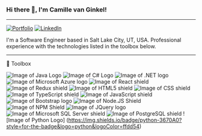 ### Hi there 👋, I'm Camille van Ginkel!

---

[![Portfolio](https://img.shields.io/badge/My_Portfolio-ff0000?style=for-the-badge
)](https://www.camillevanginkel.com)
[![LinkedIn](https://img.shields.io/badge/LinkedIn-0077B5?style=for-the-badge&logo=linkedin&logoColor=white)](https://www.linkedin.com/in/camillevanginkel/) 


I'm a Software Engineer based in Salt Lake City, UT, USA. Professional experience with the technologies listed in the toolbox below.

---
:toolbox: Toolbox

![Image of Java Logo](https://img.shields.io/badge/Java-ED8B00?style=for-the-badge&logo=openjdk&logoColor=white) ![Image of C# Logo](https://img.shields.io/badge/C%23-239120?style=for-the-badge&logo=c-sharp&logoColor=white) ![Image of .NET logo](https://img.shields.io/badge/.NET-5C2D91?style=for-the-badge&logo=.net&logoColor=white) ![Image of Microsoft Azure logo](https://img.shields.io/badge/microsoft%20azure-0089D6?style=for-the-badge&logo=microsoft-azure&logoColor=white) ![Image of React shield](https://img.shields.io/badge/React-20232A?style=for-the-badge&logo=react&logoColor=61DAFB) ![Image of Redux shield](https://img.shields.io/badge/Redux-593D88?style=for-the-badge&logo=redux&logoColor=white) ![Image of HTML5 shield](https://img.shields.io/badge/HTML5-E34F26?style=for-the-badge&logo=html5&logoColor=white) ![Image of CSS shield](https://img.shields.io/badge/CSS3-1572B6?style=for-the-badge&logo=css3&logoColor=white
) ![Image of TypeScript shield](https://img.shields.io/badge/TypeScript-007ACC?style=for-the-badge&logo=typescript&logoColor=white) ![Image of JavaScript shield](https://img.shields.io/badge/JavaScript-F7DF1E?style=for-the-badge&logo=javascript&logoColor=black) ![Image of Bootstrap logo](https://img.shields.io/badge/Bootstrap-563D7C?style=for-the-badge&logo=bootstrap&logoColor=white) ![Image of Node.JS Shield](https://img.shields.io/badge/Node.js-43853D?style=for-the-badge&logo=node.js&logoColor=white
) ![Image of NPM Shield](https://img.shields.io/badge/npm-CB3837?style=for-the-badge&logo=npm&logoColor=white
) ![Image of JQuery logo](https://img.shields.io/badge/jQuery-0769AD?style=for-the-badge&logo=jquery&logoColor=white
) ![Image of Microsoft SQL Server shield](https://img.shields.io/badge/Microsoft%20SQL%20Server-CC2927?style=for-the-badge&logo=microsoft%20sql%20server&logoColor=white
) ![Image of PostgreSQL shield](https://img.shields.io/badge/PostgreSQL-316192?style=for-the-badge&logo=postgresql&logoColor=white
) ![Image of Python Logo] (https://img.shields.io/badge/python-3670A0?style=for-the-badge&logo=python&logoColor=ffdd54)









<!--
**CamilleVG/CamilleVG** is a ✨ _special_ ✨ repository because its `README.md` (this file) appears on your GitHub profile.

Here are some ideas to get you started:

- 🔭 I’m currently working on ...
- 🌱 I’m currently learning ...
- 👯 I’m looking to collaborate on ...
- 🤔 I’m looking for help with ...
- 💬 Ask me about ...
- 📫 How to reach me: ...
- 😄 Pronouns: ...
- ⚡ Fun fact: ...
-->
